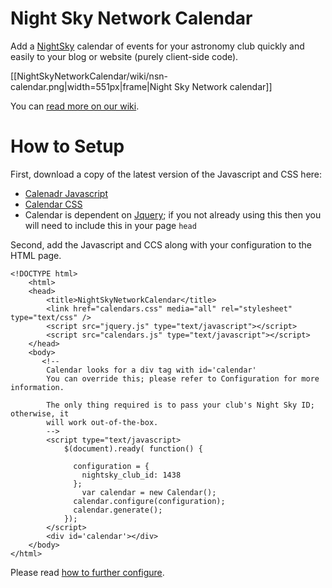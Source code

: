 # Night Sky Network Calendar

Add a [NightSky](http://nightsky.jpl.nasa.gov/) calendar of events for your astronomy club quickly and easily to your blog or website (purely client-side code).

[[NightSkyNetworkCalendar/wiki/nsn-calendar.png|width=551px|frame|Night Sky Network calendar]]

You can [read more on our wiki](https://github.com/wwvuillemot/NightSkyNetworkCalendar/wiki).

# How to Setup

First, download a copy of the latest version of the Javascript and CSS here:

* [Calenadr Javascript](https://github.com/wwvuillemot/NightSkyNetworkCalendar/blob/master/public/assets/application.js)
* [Calendar CSS](https://github.com/wwvuillemot/NightSkyNetworkCalendar/blob/master/public/assets/application.css)
* Calendar is dependent on [Jquery](http://jquery.com/download/); if you not already using this then you will need to include this in your page `head`

Second, add the Javascript and CCS along with your configuration to the HTML page.

	<!DOCTYPE html>
		<html>
		<head>
		 	<title>NightSkyNetworkCalendar</title>
			<link href="calendars.css" media="all" rel="stylesheet" type="text/css" />
		 	<script src="jquery.js" type="text/javascript"></script>
			<script src="calendars.js" type="text/javascript"></script>
		</head>
		<body>
		   <!--
		    Calendar looks for a div tag with id='calendar'
		    You can override this; please refer to Configuration for more information.
		
		    The only thing required is to pass your club's Night Sky ID; otherwise, it
		    will work out-of-the-box.
 		    -->
			<script type="text/javascript>
				$(document).ready( function() {

				  configuration = { 
				    nightsky_club_id: 1438
				  };
					var calendar = new Calendar();
				  calendar.configure(configuration);
				  calendar.generate();
				});
			</script>
			<div id='calendar'></div>
		</body>
	</html>

Please read [how to further configure](NightSkyNetworkCalendar/wiki/Configuration).